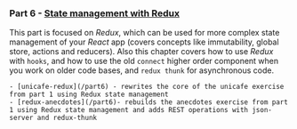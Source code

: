### Part 6 - [State management with Redux](https://fullstackopen.com/en/part6)

This part is focused on _Redux_, which can be used for more complex state management of your _React_ app (covers concepts like immutability, global store, actions and reducers). Also this chapter covers how to use _Redux_ with `hooks`, and how to use the old `connect` higher order component when you work on older code bases, and `redux thunk` for asynchronous code.
```
- [unicafe-redux](/part6) - rewrites the core of the unicafe exercise from part 1 using Redux state management
- [redux-anecdotes](/part6)- rebuilds the anecdotes exercise from part 1 using Redux state management and adds REST operations with json-server and redux-thunk
```
